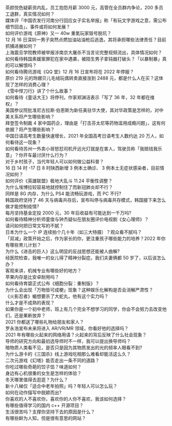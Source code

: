 茶颜悦色疑薪资内乱，员工抱怨月薪 3000 元，高管在全员群内争论，200 多员工退群，真实情况如何？  
媒体评「中国农发行河南分行回应女子实名举报」称「有玩文字游戏之意，需公布细节回击」，事件或将如何发展？  
如何评价游戏《原神》又一 40w 重氪玩家毁号脱坑？  
12 月 16 日深圳一男子突然点燃加油站油枪后逃逸，其将承担哪些法律责任？目前抓捕进展如何？  
上海震旦学院教师被举报涉南京大屠杀不当言论完整视频流出，具体情况如何？  
如何看待韩国素媛案罪犯在家中遇袭，被陌生男子拿钝器打破头？「以暴制暴」真的可以解恨吗？  
如何看待腾讯游戏《QQ 堂》12 月 16 日宣布将在 2022 年停服？  
原价 219 元的玲娜贝儿毛绒玩偶转卖直接涨到 2488 元，都是什么人在买？这体现了怎样的消费心理？  
《雪中悍刀行》讲了个什么故事？  
如何看待《童话大王》将停刊，作家郑渊洁表示「写了 36 年，32 年都在维权」？  
美国参议院批准尼古拉斯·伯恩斯为新任美驻华大使，其对华政策是怎样的，对中美关系将产生哪些影响？  
拜登签令制裁 4 家中国药企，理由是「打击芬太尼等药物滥用成瘾问题」，这有何依据？将产生哪些影响？  
中国日语高考生数量快速增长，2021 年全国高考日语考生人数约达 20 万人，如何看待这一现象？  
如何看待苏州一外卖小哥怒怼司机开远光灯就是在害人，驾驶员称「我赔钱我乐意」？你开车最讨厌什么行为？  
对于乡村孩子，当代年轻人可以如何做公益科普？  
16 日 14 时 -17 日 8 时陕西新增 3 例本土确诊、 3 例本土无症状感染者，目前情况如何？  
如何评价《英雄联盟》极地大乱斗 11.24 平衡性调整？  
为什么埃博拉较容易地就控制住了而新冠肺炎却不行？  
同样是 8G 内存，为什么 PS4 能流畅玩游戏，而 PC 不行?  
韩国政府坚持了 46 天与病毒共存后，宣布叫停与病毒共存模式，韩国接下来怎么做才能控制疫情?  
每月坚持基金定投 2000 元，30 年后收益有可能达到一千万吗?  
如何看待精神分析师童俊与钟杰疑似在朋友圈评价电视剧《女心理师》？  
请问如何把日常文写的不腻？  
日本为什么一个 IP 连续拍个几十年（如三大特摄）？观众看不腻吗？  
「双减」政策开始之后，作为家长的你，更注重孩子哪些能力的培养？2022 年你有哪些育儿计划？  
为什么《进击的巨人》这么明显的反战思想还能被人曲解?  
经医院检查，我唯一的女儿得了精神分裂症。我们夫妻俩都 50 岁了，以后该怎么办？  
客观来讲，机械专业有哪些好的地方？  
苹果内存是比安卓耐用吗？  
如何看待育碧正式公布《细胞分裂：重制版》？  
为什么会出现「万物皆可成梗」现象？这种娱乐化解构是否会消解严肃性？  
《火影忍者》蝎想要杀了大蛇丸，他有这个实力吗？  
什么才是不成熟的表现？  
如果你是一个初中老师，班上有几个完全不想学习的同学，你会不会努力去改变他们，还是果断放弃？  
2021 你都送了哪些礼物给朋友和家人？  
罗永浩宣布未来将进入 AR/VR/MR 领域，你看好他的选择吗？  
2021 年有哪些火起来的网络用语？火起来的背后反映了什么社会现象？  
导师的研究方向和最初选导师时不一样，我可以提出换导师吗？  
暗物质人类看不见，是否只是因为其物质发出的光的频率人眼看不到?  
为什么游卡的《三国杀》线上游戏吃相那么难看却能活这么久？  
二次元游戏《幻塔》能否走出一条不同的道路？  
你吃过哪些奇葩的饺子馅？味道如何？  
身边有心机很重的女生是怎样的体验？  
冬天哪里值得去逛逛？为什么？  
新十八梯仅「适合中老年拍照」吗？年轻人可以怎么玩？  
如何在动作描写中脱颖而出?  
你喜欢的人不喜欢你，喜欢你的人你不喜欢，我该如何选择？  
有哪些值得学习的国内 c++ 开源项目？  
生活很苦吗？支撑你坚持下去的原因是什么？  
有哪些鲜为人知，但是很有意思的网站？  
